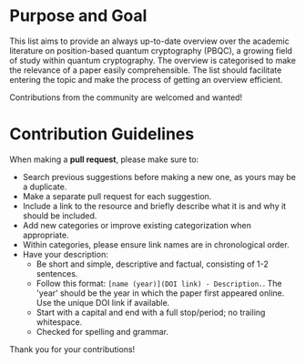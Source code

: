 # Purpose and Goal
This list aims to provide an always up-to-date overview over the academic literature on position-based quantum cryptography (PBQC), a growing field of study within quantum cryptography. The overview is categorised to make the relevance of a paper easily comprehensible. The list should facilitate entering the topic and make the process of getting an overview efficient.

Contributions from the community are welcomed and wanted!

# Contribution Guidelines

When making a **pull request**, please make sure to:
- Search previous suggestions before making a new one, as yours may be a duplicate.
- Make a separate pull request for each suggestion.
- Include a link to the resource and briefly describe what it is and why it should be included.
- Add new categories or improve existing categorization when appropriate.
- Within categories, please ensure link names are in chronological order.
- Have your description:
  - Be short and simple, descriptive and factual, consisting of 1-2 sentences. 
  - Follow this format: `[name (year)](DOI link) - Description.`. The 'year' should be the year in which the paper first appeared online. Use the unique DOI link if available.
  - Start with a capital and end with a full stop/period; no trailing whitespace.
  - Checked for spelling and grammar.

Thank you for your contributions!
